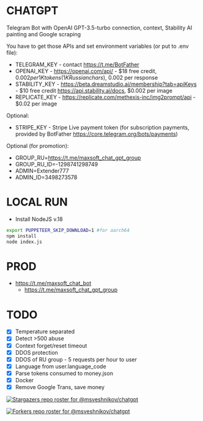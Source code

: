 # CHATGPT

Telegram Bot with OpenAI GPT-3.5-turbo connection, context, Stability AI painting and Google scraping

You have to get those APIs and set environment variables (or put to .env file):

-   TELEGRAM_KEY - contact https://t.me/BotFather
-   OPENAI_KEY - https://openai.com/api/ - $18 free credit, $0.002 per 1K tokens (1K Russian chars), ~$0.002 per response
-   STABILITY_KEY - https://beta.dreamstudio.ai/membership?tab=apiKeys - $10 free credit https://api.stability.ai/docs, $0.002 per image
-   REPLICATE_KEY - https://replicate.com/methexis-inc/img2prompt/api - $0.02 per image

Optional:
-   STRIPE_KEY - Stripe Live payment token (for subscription payments, provided by BotFather https://core.telegram.org/bots/payments)

Optional (for promotion):
-   GROUP_RU=https://t.me/maxsoft_chat_gpt_group
-   GROUP_RU_ID=-1298741298749
-   ADMIN=Extender777
-   ADMIN_ID=3498273578

# LOCAL RUN

- Install NodeJS v.18

```bash
export PUPPETEER_SKIP_DOWNLOAD=1 #for aarch64 
npm install
node index.js
```

# PROD

-   https://t.me/maxsoft_chat_bot
    -   https://t.me/maxsoft_chat_gpt_group
    
# TODO

-   [x] Temperature separated
-   [x] Detect >500 abuse
-   [x] Context forget/reset timeout
-   [x] DDOS protection
-   [x] DDOS of RU group - 5 requests per hour to user
-   [x] Language from user.language_code
-   [x] Parse tokens consumed to money.json
-   [x] Docker
-   [x] Remove Google Trans, save money

[![Stargazers repo roster for @msveshnikov/chatgpt](https://reporoster.com/stars/msveshnikov/chatgpt)](https://github.com/msveshnikov/chatgpt/stargazers)

[![Forkers repo roster for @msveshnikov/chatgpt](https://reporoster.com/forks/msveshnikov/chatgpt)](https://github.com/msveshnikov/chatgpt/network/members)
